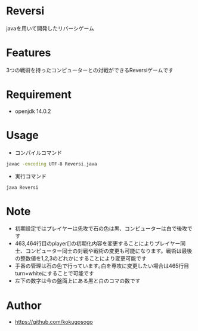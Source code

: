 # Reversi
javaを用いて開発したリバーシゲーム

# Features
3つの戦術を持ったコンピューターとの対戦ができるReversiゲームです

# Requirement
* openjdk 14.0.2

# Usage
* コンパイルコマンド
```bash
javac -encoding UTF-8 Reversi.java
```
* 実行コマンド
```bash
java Reversi
```

# Note
* 初期設定ではプレイヤーは先攻で石の色は黒、コンピューターは白で後攻です
* 463,464行目のplayer[]の初期化内容を変更することによりプレイヤー同士、コンピューター同士の対戦や戦術の変更も可能になります。戦術は最後の整数値を1,2,3のどれかにすることにより変更可能です
* 手番の管理は石の色で行っています｡白を専攻に変更したい場合は465行目turn=whiteにすることで可能です
* 左下の数字は今の盤面上にある黒と白のコマの数です

# Author
* https://github.com/kokugosogo
